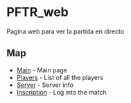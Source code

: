 # PFTR_web
Pagina web para ver la partida en directo

## Map

- [Main](https://github.com/suckmyleg/PFTR_web/blob/main/main.html) - Main page
- [Players](https://github.com/suckmyleg/PFTR_web/blob/main/players.html) - List of all the players
- [Server](https://github.com/suckmyleg/PFTR_web/blob/main/server.html) - Server info
- [Inscription](https://github.com/suckmyleg/PFTR_web/blob/main/server.html) - Log into the match
